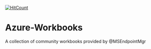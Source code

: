 [![HitCount](https://hits.dwyl.com/msendpointmgr/Azure-Workbooks.svg?style=flat)](http://hits.dwyl.com/msendpointmgr/Azure-Workbooks)
# Azure-Workbooks
A collection of community workbooks provided by @MSEndpointMgr 
